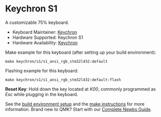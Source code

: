 # Keychron S1

A customizable 75% keyboard.

* Keyboard Maintainer: [Keychron](https://github.com/keychron)
* Hardware Supported: Keychron S1
* Hardware Availability: [Keychron](https://www.keychron.com)

Make example for this keyboard (after setting up your build environment):

    make keychron/s1/s1_ansi_rgb_stm32l432:default

Flashing example for this keyboard:

    make keychron/s1/s1_ansi_rgb_stm32l432:default:flash

**Reset Key**: Hold down the key located at *K00*, commonly programmed as *Esc* while plugging in the keyboard.

See the [build environment setup](https://docs.qmk.fm/#/getting_started_build_tools) and the [make instructions](https://docs.qmk.fm/#/getting_started_make_guide) for more information. Brand new to QMK? Start with our [Complete Newbs Guide](https://docs.qmk.fm/#/newbs).
